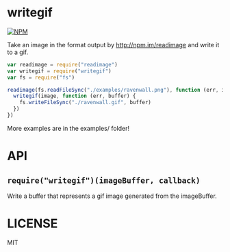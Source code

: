 writegif
=====

[![NPM](https://nodei.co/npm/writegif.png)](https://nodei.co/npm/writegif/)

Take an image in the format output by http://npm.im/readimage and write it to a gif.

```javascript
var readimage = require("readimage")
var writegif = require("writegif")
var fs = require("fs")

readimage(fs.readFileSync("./examples/ravenwall.png"), function (err, image) {
  writegif(image, function (err, buffer) {
    fs.writeFileSync("./ravenwall.gif", buffer)
  })
})

```

More examples are in the examples/ folder!

API
===

`require("writegif")(imageBuffer, callback)`
---

Write a buffer that represents a gif image generated from the imageBuffer.

LICENSE
=======

MIT
